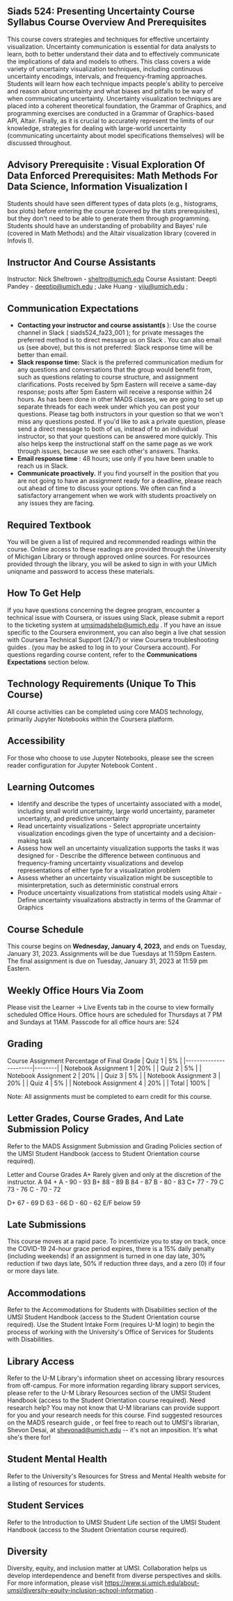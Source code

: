 ## Siads 524: Presenting Uncertainty Course Syllabus Course Overview And Prerequisites

This course covers strategies and techniques for effective uncertainty visualization. Uncertainty communication is essential for data analysts to learn, both to better understand their data and to effectively communicate the implications of data and models to others. This class covers a wide variety of uncertainty visualization techniques, including continuous uncertainty encodings, intervals, and frequency-framing approaches. Students will learn how each technique impacts people's ability to perceive and reason about uncertainty and what biases and pitfalls to be wary of when communicating uncertainty. Uncertainty visualization techniques are placed into a coherent theoretical foundation, the Grammar of Graphics, and programming exercises are conducted in a Grammar of Graphics-based API, Altair. Finally, as it is crucial to accurately represent the limits of our knowledge, strategies for dealing with large-world uncertainty (communicating uncertainty about model specifications themselves) will be discussed throughout.

## Advisory Prerequisite : Visual Exploration Of Data Enforced Prerequisites: Math Methods For Data Science, Information Visualization I

Students should have seen different types of data plots (e.g., histograms, box plots) before entering the course (covered by the stats prerequisites), but they don't need to be able to generate them through programming. Students should have an understanding of probability and Bayes' rule (covered in Math Methods) and the Altair visualization library (covered in Infovis I).

## Instructor And Course Assistants

Instructor: Nick Sheltrown - sheltro@umich.edu Course Assistant: Deepti Pandey - deeptip@umich.edu ; Jake Huang - yiju@umich.edu ;

## Communication Expectations

- **Contacting your instructor and course assistant(s** ): Use the course channel in Slack
  ( siads524_fa23_001 ); for private messages the preferred method is to direct message us on Slack . You can also email us (see above), but this is not preferred: Slack response time will be better than email.
- **Slack response time:** Slack is the preferred communication medium for any questions
  and conversations that the group would benefit from, such as questions relating to course structure, and assignment clarifications. Posts received by 5pm Eastern will
  receive a same-day response; posts after 5pm Eastern will receive a response within 24
  hours. As has been done in other MADS classes, we are going to set up separate threads for each week under which you can post your questions. Please tag both instructors in your question so that we won't miss any questions posted. If you'd like to ask a private question, please send a direct message to both of us, instead of to an individual instructor, so that your questions can be answered more quickly. This also helps keep the instructional staff on the same page as we work through issues, because we see each other's answers. Thanks.
- **Email response time** : 48 hours; use only if you have been unable to reach us in Slack.
- **Communicate proactively.** If you find yourself in the position that you are not going to
  have an assignment ready for a deadline, please reach out ahead of time to discuss your options. We often can find a satisfactory arrangement when we work with students proactively on any issues they are facing.

## Required Textbook

You will be given a list of required and recommended readings within the course. Online access to these readings are provided through the University of Michigan Library or through approved online sources. For resources provided through the library, you will be asked to sign in with your UMich uniqname and password to access these materials.

## How To Get Help

If you have questions concerning the degree program, encounter a technical issue with Coursera, or issues using Slack, please submit a report to the ticketing system at umsimadshelp@umich.edu . If you have an issue specific to the Coursera environment, you can also begin a live chat session with Coursera Technical Support (24/7) or view Coursera troubleshooting guides . (you may be asked to log in to your Coursera account). For questions regarding course content, refer to the **Communications Expectations** section below.

## Technology Requirements (Unique To This Course)

All course activities can be completed using core MADS technology, primarily Jupyter Notebooks within the Coursera platform.

## Accessibility

For those who choose to use Jupyter Notebooks, please see the screen reader configuration for Jupyter Notebook Content .

## Learning Outcomes

- Identify and describe the types of uncertainty associated with a model, including small
  world uncertainty, large world uncertainty, parameter uncertainty, and predictive uncertainty
- Read uncertainty visualizations - Select appropriate uncertainty visualization encodings given the type of uncertainty and
  a decision-making task
- Assess how well an uncertainty visualization supports the tasks it was designed for - Describe the difference between continuous and frequency-framing uncertainty
  visualizations and develop representations of either type for a visualization problem
- Assess whether an uncertainty visualization might be susceptible to misinterpretation,
  such as deterministic construal errors
- Produce uncertainty visualizations from statistical models using Altair - Define uncertainty visualizations abstractly in terms of the Grammar of Graphics

## Course Schedule

This course begins on **Wednesday, January 4, 2023,** and ends on Tuesday, January 31, 2023. Assignments will be due Tuesdays at 11:59pm Eastern. The final assignment is due on Tuesday, January 31, 2023 at 11:59 pm Eastern.

## Weekly Office Hours Via Zoom

Please visit the Learner → Live Events tab in the course to view formally scheduled Office Hours. Office hours are scheduled for Thursdays at 7 PM and Sundays at 11AM. Passcode for all office hours are: 524

## Grading

Course Assignment
Percentage of Final Grade
| Quiz 1 | 5% |
|-----------------------|--------|
| Notebook Assignment 1 | 20% |
| Quiz 2 | 5% |
| Notebook Assignment 2 | 20% |
| Quiz 3 | 5% |
| Notebook Assignment 3 | 20% |
| Quiz 4 | 5% |
| Notebook Assignment 4 | 20% |
| Total | 100% |

Note: All assignments must be completed to earn credit for this course.

## Letter Grades, Course Grades, And Late Submission Policy

Refer to the MADS Assignment Submission and Grading Policies section of the UMSI Student Handbook (access to Student Orientation course required).

Letter and Course Grades A+
Rarely given and only at the discretion of the instructor.
A
94 +
A -
90 - 93
B+
88 - 89
B
84 - 87
B -
80 - 83
C+
77 - 79
C
73 - 76
C -
70 - 72

D+
67 - 69
D
63 - 66
D -
60 - 62
E/F
below 59

## Late Submissions

This course moves at a rapid pace. To incentivize you to stay on track, once the COVID-19 24-hour grace period expires, there is a 15% daily penalty (including weekends) if an assignment is turned in one day late, 30% reduction if two days late, 50% if reduction three days, and a zero (0) if four or more days late.

## Accommodations

Refer to the Accommodations for Students with Disabilities section of the UMSI Student Handbook (access to the Student Orientation course required). Use the Student Intake Form (requires U-M login) to begin the process of working with the University's Office of Services for Students with Disabilities.

## Library Access

Refer to the U-M Library's information sheet on accessing library resources from off-campus. For more information regarding library support services, please refer to the U-M Library Resources section of the UMSI Student Handbook (access to the Student Orientation course required). Need research help? You may not know that U-M librarians can provide support for you and your research needs for this course. Find suggested resources on the MADS research guide , or feel free to reach out to UMSI's librarian, Shevon Desai, at shevonad@umich.edu -- it's not an imposition. It's what she's there for!

## Student Mental Health

Refer to the University's Resources for Stress and Mental Health website for a listing of resources for students.

## Student Services

Refer to the Introduction to UMSI Student Life section of the UMSI Student Handbook (access to the Student Orientation course required).

## Diversity

Diversity, equity, and inclusion matter at UMSI. Collaboration helps us develop interdependence and benefit from diverse perspectives and skills. For more information, please visit https://www.si.umich.edu/about-umsi/diversity-equity-inclusion-school-information .

